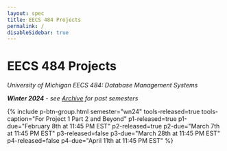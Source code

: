 ```yaml
---
layout: spec
title: EECS 484 Projects
permalink: /
disableSidebar: true
---
```


# EECS 484 Projects

_University of Michigan EECS 484: Database Management Systems_

_**Winter 2024** - see [Archive](/archive) for past semesters_

{% include p-btn-group.html semester="wn24"
tools-released=true tools-caption="For Project 1 Part 2 and Beyond" 
p1-released=true p1-due="February 8th at 11:45 PM EST" 
p2-released=true p2-due="March 7th at 11:45 PM EST"
p3-released=false p3-due="March 28th at 11:45 PM EST"
p4-released=false p4-due="April 11th at 11:45 PM EST" %}
